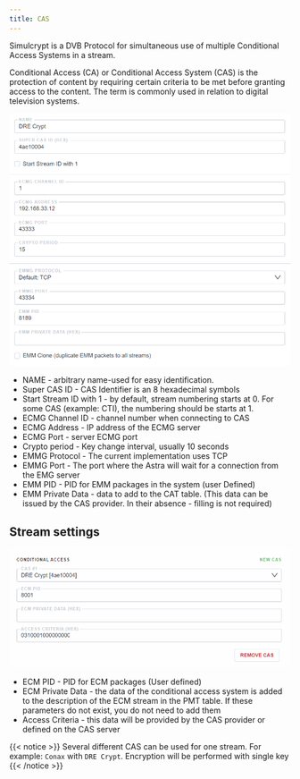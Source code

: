 ```yaml
---
title: CAS
---
```


Simulcrypt is a DVB Protocol for simultaneous use of multiple Conditional Access Systems in a stream.

Conditional Access (CA) or Conditional Access System (CAS) is the protection of content by requiring certain criteria to be met before granting access to the content. The term is commonly used in relation to digital television systems.

![CAS Settings](cas-settings.png)

- NAME - arbitrary name-used for easy identification.
- Super CAS ID - CAS Identifier is an 8 hexadecimal symbols
- Start Stream ID with 1 - by default, stream numbering starts at 0. For some CAS (example: CTI), the numbering should be starts at 1.
- ECMG Channel ID - channel number when connecting to CAS
- ECMG Address - IP address of the ECMG server
- ECMG Port - server ECMG port
- Crypto period - Key change interval, usually 10 seconds
- EMMG Protocol - The current implementation uses TCP
- EMMG Port - The port where the Astra will wait for a connection from the EMG server
- EMM PID - PID for EMM packages in the system (user Defined)
- EMM Private Data - data to add to the CAT table. (This data can be issued by the CAS provider. In their absence - filling is not required)

## Stream settings

![CAS Stream Settings](cas-stream.png)

- ECM PID - PID for ECM packages (User defined)
- ECM Private Data - the data of the conditional access system is added to the description of the ECM stream in the PMT table. If these parameters do not exist, you do not need to add them
- Access Criteria - this data will be provided by the CAS provider or defined on the CAS server

{{< notice >}}
Several different CAS can be used for one stream. For example: `Conax` with `DRE Crypt`.
Encryption will be performed with single key
{{< /notice >}}
